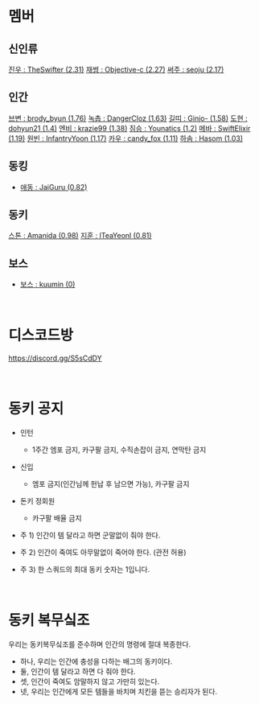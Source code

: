 # 멤버
## 신인류
[진우 : TheSwifter (2.31)](https://dak.gg/profile/TheSwifter)
[재썽 : Objective-c (2.27)](https://dak.gg/profile/Objective-c)
[써주 : seoju (2.17)](https://dak.gg/profile/seoju)

## 인간
[브변 : brody_byun (1.76)](https://dak.gg/profile/brody_byun)
[녹촙 : DangerCloz (1.63)](https://dak.gg/profile/DangerCloz)
[길띠 : Ginjo- (1.58)](https://dak.gg/profile/Ginjo-)
[도현 : dohyun21 (1.4)](https://dak.gg/profile/dohyun21)
[엔비 : krazie99 (1.38)](https://dak.gg/profile/krazie99)
[짐승 : Younatics (1.2)](https://dak.gg/profile/Younatics)
[메바 : SwiftElixir (1.19)](https://dak.gg/profile/SwiftElixir)
[원빈 : InfantryYoon (1.17)](https://dak.gg/profile/InfantryYoon)
[카우 : candy_fox (1.11)](https://dak.gg/profile/candy_fox)
[하솜 : Hasom (1.03)](https://dak.gg/profile/Hasom)

## 동킹
* [애동 : JaiGuru (0.82)](https://dak.gg/profile/JaiGuru)

## 동키
[스톤 : Amanida (0.98)](https://dak.gg/profile/Amanida)
[지훈 : lTeaYeonl (0.81)](https://dak.gg/profile/lTeaYeonl)

## 보스
* [보스 : kuumin (0)](https://dak.gg/profile/kuumin)

<br />

# 디스코드방
https://discord.gg/S5sCdDY

<br />

# 동키 공지
* 인턴
  - 1주간 엠포 금지, 카구팔 금지, 수직손잡이 금지, 연막탄 금지

* 신입
  - 엠포 금지(인간님께 헌납 후 남으면 가능), 카구팔 금지

* 돈키 정회원
  - 카구팔 배율 금지
 
* 주 1) 인간이 템 달라고 하면 군말없이 줘야 한다.
* 주 2) 인간이 죽여도 아무말없이 죽어야 한다. (관전 허용)
* 주 3) 한 스쿼드의 최대 동키 숫자는 1입니다.

<br />

# 동키 복무싴조
우리는 동키복무싴조를 준수하며 인간의 명령에 절대 복종한다.

 - 하나, 우리는 인간에 충성을 다하는 배그의 동키이다.
 - 둘, 인간이 템 달라고 하면 다 줘야 한다.
 - 셋, 인간이 죽여도 암말하지 않고 가만히 있는다.
 - 넷, 우리는 인간에게 모든 템들을 바치며 치킨을 뜯는 승리자가 된다.
